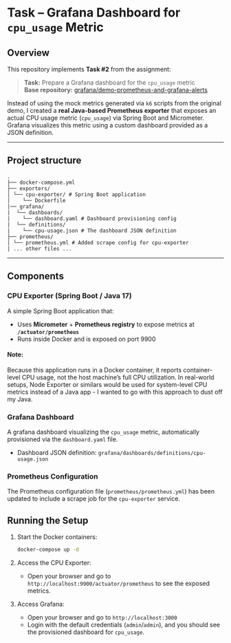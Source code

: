 # Task – Grafana Dashboard for `cpu_usage` Metric

## Overview

This repository implements **Task #2** from the assignment:

> **Task:** Prepare a Grafana dashboard for the `cpu_usage` metric  
> **Base repository:** [grafana/demo-prometheus-and-grafana-alerts](https://github.com/grafana/demo-prometheus-and-grafana-alerts)

Instead of using the mock metrics generated via `k6` scripts from the original demo, I created a **real Java-based Prometheus exporter** that exposes an actual CPU usage metric (`cpu_usage`) via Spring Boot and Micrometer.  
Grafana visualizes this metric using a custom dashboard provided as a JSON definition.

---

## Project structure

```
.
├── docker-compose.yml
├── exporters/
│ └── cpu-exporter/ # Spring Boot application
│    └── Dockerfile
|── grafana/
|  └── dashboards/
|    └── dashboard.yaml # Dashboard provisioning config
|  └── definitions/
|    └── cpu-usage.json # The dashboard JSON definition
├── prometheus/
│ └── prometheus.yml # Added scrape config for cpu-exporter
| ... other files ...
```

---

## Components

### **CPU Exporter (Spring Boot / Java 17)**

A simple Spring Boot application that:
- Uses **Micrometer** + **Prometheus registry** to expose metrics at  
  **`/actuator/prometheus`**
- Runs inside Docker and is exposed on port 9900

#### Note:
Because this application runs in a Docker container, it reports container-level CPU usage, not the host machine’s full CPU utilization.
In real-world setups, Node Exporter or similars would be used for system-level CPU metrics instead of a Java app - I wanted to go with this approach to dust off my Java.

### **Grafana Dashboard**

A grafana dashboard visualizing the `cpu_usage` metric, automatically provisioned via the `dashboard.yaml` file.
- Dashboard JSON definition: `grafana/dashboards/definitions/cpu-usage.json`

### **Prometheus Configuration**

The Prometheus configuration file (`prometheus/prometheus.yml`) has been updated to include a scrape job for the `cpu-exporter` service.

## Running the Setup

1. Start the Docker containers:
   ```bash
   docker-compose up -d
   ```

2. Access the CPU Exporter:
   - Open your browser and go to `http://localhost:9900/actuator/prometheus` to see the exposed metrics.

3. Access Grafana:
   - Open your browser and go to `http://localhost:3000`
   - Login with the default credentials (`admin`/`admin`), and you should see the provisioned dashboard for `cpu_usage`.